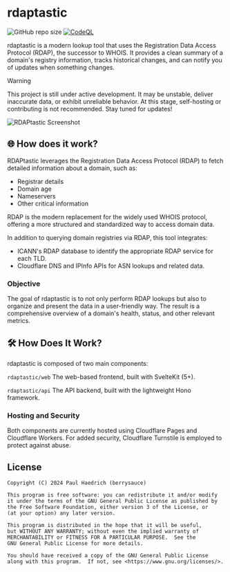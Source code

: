 # rdaptastic

![GitHub repo size](https://img.shields.io/github/repo-size/berrysauce/rdaptastic)
[![CodeQL](https://github.com/berrysauce/rdaptastic/actions/workflows/github-code-scanning/codeql/badge.svg)](https://github.com/berrysauce/rdaptastic/actions/workflows/github-code-scanning/codeql)

rdaptastic is a modern lookup tool that uses the Registration Data Access Protocol (RDAP), the successor to WHOIS. It provides a clean summary of a domain's registry information, tracks historical changes, and can notify you of updates when something changes.

> [!WARNING]
> This project is still under active development. It may be unstable, deliver inaccurate data, or exhibit unreliable behavior. At this stage, self-hosting or contributing is not recommended. Stay tuned for updates!

<img alt="RDAPtastic Screenshot" src="https://share.berrysauce.dev/CleanShot-2024-12-14-at-21.33.53-F6qGy.png#e07425c36b347a4818407620dd12bddb86496526e222e1ef38ab678e057c386e">

## 🌐 How does it work?

RDAPtastic leverages the Registration Data Access Protocol (RDAP) to fetch detailed information about a domain, such as:

- Registrar details
- Domain age
- Nameservers
- Other critical information

RDAP is the modern replacement for the widely used WHOIS protocol, offering a more structured and standardized way to access domain data.

In addition to querying domain registries via RDAP, this tool integrates:

- ICANN's RDAP database to identify the appropriate RDAP service for each TLD.
- Cloudflare DNS and IPInfo APIs for ASN lookups and related data.

### Objective
The goal of rdaptastic is to not only perform RDAP lookups but also to organize and present the data in a user-friendly way. The result is a comprehensive overview of a domain's health, status, and other relevant metrics.

## 🛠 How Does It Work?

rdaptastic is composed of two main components:

`rdaptastic/web`
The web-based frontend, built with SvelteKit (5+).

`rdaptastic/api`
The API backend, built with the lightweight Hono framework.

### Hosting and Security
Both components are currently hosted using Cloudflare Pages and Cloudflare Workers. For added security, Cloudflare Turnstile is employed to protect against abuse.

## License

    Copyright (C) 2024 Paul Haedrich (berrysauce)

    This program is free software: you can redistribute it and/or modify
    it under the terms of the GNU General Public License as published by
    the Free Software Foundation, either version 3 of the License, or
    (at your option) any later version.

    This program is distributed in the hope that it will be useful,
    but WITHOUT ANY WARRANTY; without even the implied warranty of
    MERCHANTABILITY or FITNESS FOR A PARTICULAR PURPOSE.  See the
    GNU General Public License for more details.

    You should have received a copy of the GNU General Public License
    along with this program.  If not, see <https://www.gnu.org/licenses/>.
